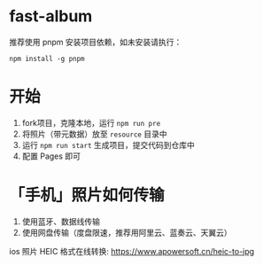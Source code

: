 <!--
 * @Author: ShawnPhang
 * @Date: 2022-10-11 15:27:28
 * @Description:
 * @LastEditors: ShawnPhang
 * @LastEditTime: 2022-11-17 10:37:18
 * @site: book.palxp.com
-->

# fast-album

推荐使用 pnpm 安装项目依赖，如未安装请执行：

`npm install -g pnpm`

# 开始

1. fork项目，克隆本地，运行 `npm run pre`
2. 将照片（带元数据）放至 `resource` 目录中
3. 运行 `npm run start` 生成项目，提交代码到仓库中
4. 配置 Pages 即可

# 「手机」照片如何传输

1. 使用蓝牙、数据线传输
2. 使用网盘传输（度盘限速，推荐用阿里云、蓝奏云、天翼云）

ios 照片 HEIC 格式在线转换:
https://www.apowersoft.cn/heic-to-jpg
